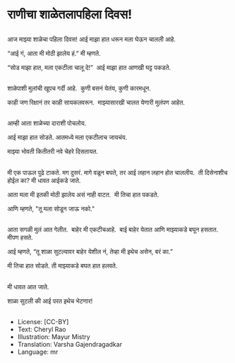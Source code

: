# राणीचा शाळेतलापहिला दिवस!

##
आज माझ्या शाळेचा पहिला दिवस! आई माझा हात धरून मला घेऊन चालली आहे. 

“आई गं, आता मी मोठी झालेय हं.” मी म्हणते. 

“सोड माझा हात, मला एकटीला चालू दे!”  आई माझा हात आणखी घट्ट पकडते. 

##
शाळेपाशी मुलांची खूपच गर्दी आहे.  कुणी बसनं येतंय, कुणी कारमधून. 

काही जण रिक्षानं तर काही सायकलवरून.  माझ्यासारखी चालत येणारी मुलंपण आहेत. 

##
आम्ही आता शाळेच्या दाराशी पोचलोय. 

आई माझा हात सोडते. आतमध्ये मला एकटीलाच जायचंय. 

माझ्या भोवती कितीतरी नवे चेहरे दिसतायत. 

##
मी एक पाऊल पुढे टाकते. मग दुसरं. मागे वळून बघते, तर आई लहान लहान होत चाललीय.  ती दिसेनाशीच होईल का? मी धावत आईकडे जाते. 

आता मला मी इतकी मोठी झालेय असं नाही वाटत.  मी तिचा हात पकडते.

आणि म्हणते, "तू मला सोडून जाऊ नको."

##
आता सगळी मुलं आत गेलीत.  बाहेर मी एकटीचआहे.  बाई बाहेर येतात आणि माझ्याकडे बघून हसतात. मीपण हसते.

आई म्हणते, “तू शाळा सुटल्यावर बाहेर येशील नं, तेव्हा मी इथेच असेन, बरं का.”  

मी तिचा हात सोडते. ती माझ्याकडे बघत हात हलवते.

##
मी धावत आत जाते. 

शाळा सुटली की आई परत इथेच भेटणार! 

##
* License: [CC-BY]
* Text: Cheryl Rao
* Illustration: Mayur Mistry
* Translation: Varsha Gajendragadkar
* Language: mr
